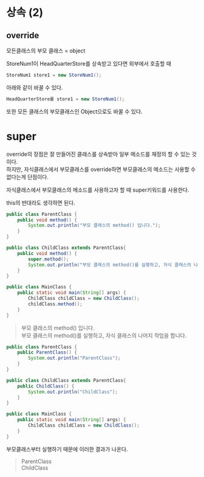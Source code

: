 # 상속 (2)

## override

모든클래스의 부모 클래스 = object

StoreNum1이 HeadQuarterStore를 상속받고 있다면 외부에서 호출할 때

```java
StoreNum1 store1 = new StoreNum1();
```

아래와 같이 바꿀 수 있다.

```java
HeadQuarterStore를 store1 = new StoreNum1();
```

또한 모든 클래스의 부모클래스인 Object으로도 바꿀 수 있다.

# super

override의 장점은 잘 만들어진 클래스를 상속받아 일부 메소드를 재정의 할 수 있는 것이다. <br>하지만, 자식클래스에서 부모클래스를 override하면 부모클래스의 메소드는 사용할 수 없다는게 단점이다.

자식클래스에서 부모클래스의 메소드를 사용하고자 할 때 super키워드를 사용한다.

this의 반대라도 생각하면 된다.

```java
public class ParentClass {
	public void method() {
		System.out.println("부모 클래스의 method() 입니다.");
	}
}
```

```java
public class ChildClass extends ParentClass{
	public void method() {
		super.method();
		System.out.println("부모 클래스의 method()를 실행하고, 자식 클래스의 나머지 작업을 합니다.");
	}
}
```

```java
public class MainClass {
	public static void main(String[] args) {
		ChildClass childClass = new ChildClass();
		childClass.method();
	}
}
```

> 부모 클래스의 method() 입니다. <br>
> 부모 클래스의 method()를 실행하고, 자식 클래스의 나머지 작업을 합니다.

```java
public class ParentClass {
	public ParentClass() {
		System.out.println("ParentClass");
	}
}
```

```java
public class ChildClass extends ParentClass{
	public ChildClass() {
		System.out.println("ChildClass");
	}
}
```

```java
public class MainClass {
	public static void main(String[] args) {
		ChildClass childClass = new ChildClass();
	}
}
```

부모클래스부터 실행하기 때문에 이러한 결과가 나온다.

> ParentClass <br>
> ChildClass
